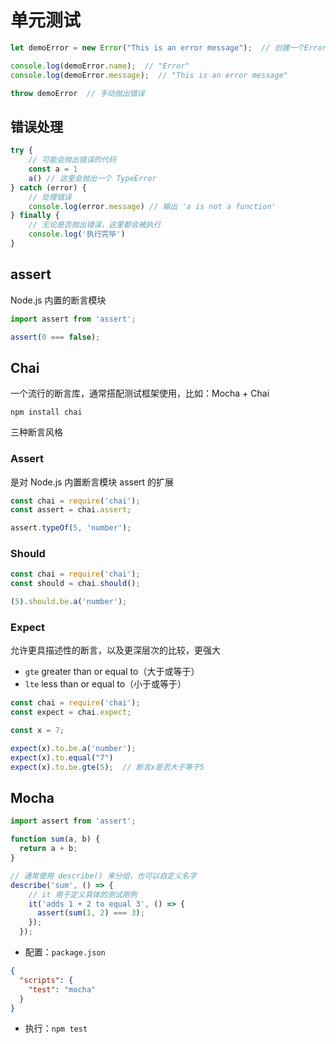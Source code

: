 # 单元测试

```js
let demoError = new Error("This is an error message");  // 创建一个Error对象

console.log(demoError.name);  // "Error"
console.log(demoError.message);  // "This is an error message"

throw demoError  // 手动抛出错误
```

## 错误处理

```js
try {
    // 可能会抛出错误的代码
    const a = 1
    a() // 这里会抛出一个 TypeError
} catch (error) {
    // 处理错误
    console.log(error.message) // 输出 'a is not a function'
} finally {
    // 无论是否抛出错误，这里都会被执行
    console.log('执行完毕')
}
```

## assert

Node.js 内置的断言模块

```js
import assert from 'assert';

assert(0 === false);
```

## Chai

一个流行的断言库，通常搭配测试框架使用，比如：Mocha + Chai

`npm install chai`

三种断言风格

### Assert

是对 Node.js 内置断言模块 assert 的扩展

```js
const chai = require('chai');
const assert = chai.assert;

assert.typeOf(5, 'number');
```

### Should

```js
const chai = require('chai');
const should = chai.should();

(5).should.be.a('number');
```

### Expect

允许更具描述性的断言，以及更深层次的比较，更强大

- `gte` greater than or equal to（大于或等于）
- `lte` less than or equal to（小于或等于）

```js
const chai = require('chai');
const expect = chai.expect;

const x = 7;

expect(x).to.be.a('number');
expect(x).to.equal("7")
expect(x).to.be.gte(5);  // 断言x是否大于等于5
```

## Mocha

```js
import assert from 'assert';

function sum(a, b) {
  return a + b;
}

// 通常使用 describe() 来分组，也可以自定义名字
describe('sum', () => {
    // it 用于定义具体的测试用例
    it('adds 1 + 2 to equal 3', () => {
      assert(sum(1, 2) === 3);
    });
  });
```

- 配置：`package.json`

```json
{
  "scripts": {
    "test": "mocha"
  }
}
```

- 执行：`npm test`
